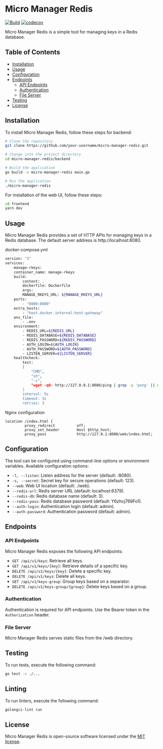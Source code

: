 # Micro Manager Redis

[![Build](https://github.com/jtrw/micro-manager-redis/actions/workflows/go.yml/badge.svg?branch=master)](https://github.com/jtrw/micro-manager-redis/actions)
[![codecov](https://codecov.io/gh/jtrw/micro-manager-redis/graph/badge.svg?token=R4WZPK20B7)](https://codecov.io/gh/jtrw/micro-manager-redis)

Micro Manager Redis is a simple tool for managing keys in a Redis database.

## Table of Contents

- [Installation](#installation)
- [Usage](#usage)
- [Configuration](#configuration)
- [Endpoints](#endpoints)
    - [API Endpoints](#api-endpoints)
    - [Authentication](#authentication)
    - [File Server](#file-server)
- [Testing](#testing)
- [License](#license)

## Installation

To install Micro Manager Redis, follow these steps for backend:
```bash
# Clone the repository
git clone https://github.com/your-username/micro-manager-redis.git

# Change into the project directory
cd micro-manager-redis/backend

# Build the application
go build -o micro-manager-redis main.go

# Run the application
./micro-manager-redis
```

For installation of the web UI, follow these steps:
```bash
cd frontend
yarn dev
```

## Usage

Micro Manager Redis provides a set of HTTP APIs for managing keys in a Redis database. The default server address is http://localhost:8080.

docker-compose.yml
```bash
version: "3"
services:
    manage-rkeys:
    container_name: manage-rkeys
    build:
        context: .
        dockerfile: Dockerfile
        args:
        MANAGE_RKEYS_URL: ${MANAGE_RKEYS_URL}
    ports:
        - "8080:8080"
    extra_hosts:
        - "host.docker.internal:host-gateway"
    env_file:
        - .env
    environment:
        - REDIS_URL=${REDIS_URL}
        - REDIS_DATABASE=${REDIS_DATABASE}
        - REDIS_PASSWORD=${REDIS_PASSWORD}
        - AUTH_LOGIN=${AUTH_LOGIN}
        - AUTH_PASSWORD=${AUTH_PASSWORD}
        - LISTEN_SERVER=${LISTEN_SERVER}
    healthcheck:
        test:
        [
            "CMD",
            "sh",
            "-c",
            "wget -qO- http://127.0.0.1:8080/ping | grep -q 'pong' || exit 1",
        ]
        interval: 5s
        timeout: 3s
        retries: 3
```

Nginx configuration
```
location /index.html {
         proxy_redirect          off;
         proxy_set_header        Host $http_host;
         proxy_pass              http://127.0.1:8080/web/index.html;

```

## Configuration

The tool can be configured using command-line options or environment variables. Available configuration options:

* `-l, --listen`: Listen address for the server (default: :8080).
* `-s, --secret`: Secret key for secure operations (default: 123).
* `--web`: Web UI location (default: ./web).
* `--redis-url`: Redis server URL (default: localhost:6379).
* `--redis-db`: Redis database name (default: 3).
* `--redis-pass`: Redis database password (default: Y6zhcj769Fo1).
* `--auth-login`: Authentication login (default: admin).
* `--auth-password`: Authentication password (default: admin).

## Endpoints

### API Endpoints
Micro Manager Redis exposes the following API endpoints:

* `GET /api/v1/keys`: Retrieve all keys.
* `GET /api/v1/keys/{key}`: Retrieve details of a specific key.
* `DELETE /api/v1/keys/{key}`: Delete a specific key.
* `DELETE /api/v1/keys`: Delete all keys.
* `GET /api/v1/keys-group`: Group keys based on a separator.
* `DELETE /api/v1/keys-group/{group}`: Delete keys based on a group.

### Authentication

Authentication is required for API endpoints. Use the Bearer token in the `Authorization` header.

### File Server

Micro Manager Redis serves static files from the /web directory.

## Testing

To run tests, execute the following command:
```bash
go test -v ./...
```

## Linting

To run linters, execute the following command:
```bash
golangci-lint run
```

## License

Micro Manager Redis is open-source software licensed under the [MIT license](https://opensource.org/licenses/MIT).
```

